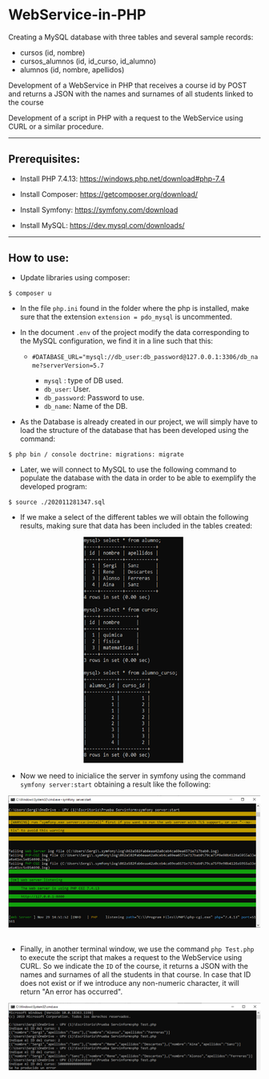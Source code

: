 # WebService-in-PHP
Creating a MySQL database with three tables and several sample records:

- cursos (id, nombre)
- cursos_alumnos (id, id_curso, id_alumno)
- alumnos (id, nombre, apellidos)

Development of a WebService in PHP that receives a course id by POST and returns a JSON with the names and surnames of all students linked to the course

Development of a script in PHP with a request to the WebService using CURL or a similar procedure.

---

## Prerequisites:

- Install PHP 7.4.13:  https://windows.php.net/download#php-7.4

- Install Composer: https://getcomposer.org/download/

- Install Symfony: https://symfony.com/download

- Install MySQL: https://dev.mysql.com/downloads/
----
## How to use:

- Update libraries using composer: 
``` 
$ composer u
```
- In the file ```php.ini``` found in the folder where the php is installed, make sure that the extension ```extension = pdo_mysql``` is uncommented.

- In the document ```.env``` of the project modify the data corresponding to the MySQL configuration, we find it in a line such that this:

    - ```#DATABASE_URL="mysql://db_user:db_password@127.0.0.1:3306/db_name?serverVersion=5.7```

        - ````mysql```` : type of DB used.
        - ````db_user````: User.
        - ````db_password````: Password to use.
        - ````db_name````: Name of the DB.

- As the Database is already created in our project, we will simply have to load the structure of the database that has been developed using the command:
 ```
 $ php bin / console doctrine: migrations: migrate
 ``` 
 
 - Later, we will connect to MySQL to use the following command to populate the database with the data in order to be able to exemplify the developed program: 
 ```
 $ source ./202011281347.sql
 ``` 
 - If we make a select of the different tables we will obtain the following results, making sure that data has been included in the tables created:

<p style="text-align:center;">
 <img src="./assets/Imagen1.png" width= 200px height = 450px > <img/>
</p>

- Now we need to inicialice the server in symfony using the command ```symfony server:start``` obtaining a result like the following:

<p style="text-align:center;">
 <img src="./assets/Imagen2.png"> <img/>
</p>

- Finally, in another terminal window, we use the command ```php Test.php``` to execute the script that makes a request to the WebService using CURL. So we indicate the ```ID``` of the course, it returns a JSON with the names and surnames of all the students in that course. In case that ID does not exist or if we introduce any non-numeric character, it will return "An error has occurred".

<p style="text-align:center;">
 <img src="./assets/Imagen3.png"> <img/>
</p>